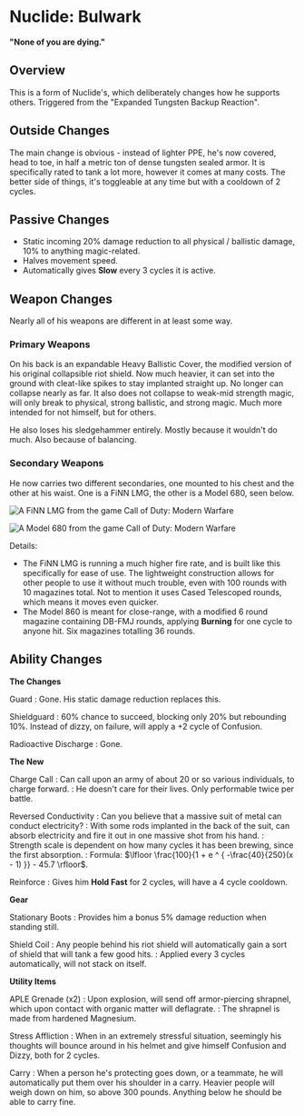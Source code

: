 # Nuclide: Bulwark

**"None of you are dying."**

## Overview

This is a form of Nuclide's, which deliberately changes how he supports others.
Triggered from the "Expanded Tungsten Backup Reaction".

## Outside Changes
The main change is obvious - instead of lighter PPE, he's now covered, head to toe, in half a metric ton of dense tungsten sealed armor.
It is specifically rated to tank a lot more, however it comes at many costs.
The better side of things, it's toggleable at any time but with a cooldown of 2 cycles.

## Passive Changes

* Static incoming 20% damage reduction to all physical / ballistic damage, 10% to anything magic-related.
* Halves movement speed.
* Automatically gives **Slow** every 3 cycles it is active.

## Weapon Changes
Nearly all of his weapons are different in at least some way.

### Primary Weapons
On his back is an expandable Heavy Ballistic Cover, the modified version of his original collapsible riot shield.
Now much heavier, it can set into the ground with cleat-like spikes to stay implanted straight up.
No longer can collapse nearly as far.
It also does not collapse to weak-mid strength magic, will only break to physical, strong ballistic, and strong magic.
Much more intended for not himself, but for others.

He also loses his sledgehammer entirely.
Mostly because it wouldn't do much.
Also because of balancing.

### Secondary Weapons
He now carries two different secondaries, one mounted to his chest and the other at his waist.
One is a FiNN LMG, the other is a Model 680, seen below.

![A FiNN LMG from the game Call of Duty: Modern Warfare](Nuclide-FiNN-LMG.png)

![A Model 680 from the game Call of Duty: Modern Warfare](Nuclide-Model-680.png)

Details:

* The FiNN LMG is running a much higher fire rate, and is built like this specifically for ease of use.
The lightweight construction allows for other people to use it without much trouble, even with 100 rounds with 10 magazines total.
Not to mention it uses Cased Telescoped rounds, which means it moves even quicker.
* The Model 860 is meant for close-range, with a modified 6 round magazine containing DB-FMJ rounds, applying **Burning** for one cycle to anyone hit.
Six magazines totalling 36 rounds.

## Ability Changes

<tabs>
<tab id="special" title="Specialties">

**The Changes**

Guard
: Gone. His static damage reduction replaces this.

Shieldguard
: 60% chance to succeed, blocking only 20% but rebounding 10%.
Instead of dizzy, on failure, will apply a +2 cycle of Confusion.

Radioactive Discharge
: Gone.

**The New**

Charge Call
: Can call upon an army of about 20 or so various individuals, to charge forward.
: He doesn't care for their lives.
Only performable twice per battle.

Reversed Conductivity
: Can you believe that a massive suit of metal can conduct electricity?
: With some rods implanted in the back of the suit, can absorb electricity and fire it out in one massive shot from his hand.
: Strength scale is dependent on how many cycles it has been brewing, since the first absorption.
: Formula: $\lfloor \frac{100}{1 + e ^ { -\frac{40}{250}(x - 1) }} - 45.7 \rfloor$.

Reinforce
: Gives him **Hold Fast** for 2 cycles, will have a 4 cycle cooldown.

</tab>
<tab id="equip" title="Equipment">

**Gear**

Stationary Boots
: Provides him a bonus 5% damage reduction when standing still.

Shield Coil
: Any people behind his riot shield will automatically gain a sort of shield that will tank a few good hits.
: Applied every 3 cycles automatically, will not stack on itself.

**Utility Items**

APLE Grenade (x2)
: Upon explosion, will send off armor-piercing shrapnel, which upon contact with organic matter will deflagrate.
: The shrapnel is made from hardened Magnesium.

</tab>
<tab id="react" title="Reactives">

Stress Affliction
: When in an extremely stressful situation, seemingly his thoughts will bounce around in his helmet and give himself Confusion and Dizzy, both for 2 cycles.

Carry
: When a person he's protecting goes down, or a teammate, he will automatically put them over his shoulder in a carry.
Heavier people will weigh down on him, so above 300 pounds.
Anything below he should be able to carry fine.

</tab>
</tabs>